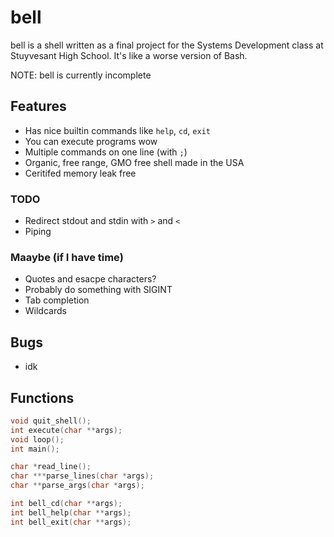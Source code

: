 # bell

bell is a shell written as a final project for the Systems Development class at Stuyvesant High School.
It's like a worse version of Bash.

NOTE: bell is currently incomplete

## Features

- Has nice builtin commands like `help`, `cd`, `exit`
- You can execute programs wow
- Multiple commands on one line (with `;`)
- Organic, free range, GMO free shell made in the USA
- Ceritifed memory leak free

### TODO
- Redirect stdout and stdin with `>` and `<`
- Piping

### Maaybe (if I have time)
- Quotes and esacpe characters?
- Probably do something with SIGINT
- Tab completion
- Wildcards

## Bugs
- idk

## Functions
```c
void quit_shell();
int execute(char **args);
void loop();
int main();

char *read_line();
char ***parse_lines(char *args);
char **parse_args(char *args);

int bell_cd(char **args);
int bell_help(char **args);
int bell_exit(char **args);
```
